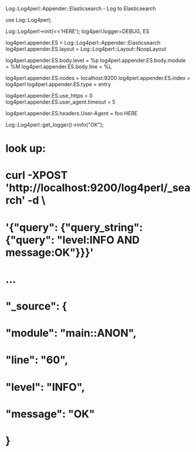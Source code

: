 Log::Log4perl::Appender::Elasticsearch - Log to Elasticsearch

use Log::Log4perl;

Log::Log4perl->init(\<<'HERE');
log4perl.logger=DEBUG, ES

log4perl.appender.ES = Log::Log4perl::Appender::Elasticsearch
log4perl.appender.ES.layout = Log::Log4perl::Layout::NoopLayout

log4perl.appender.ES.body.level = %p
log4perl.appender.ES.body.module = %M
log4perl.appender.ES.body.line = %L

log4perl.appender.ES.nodes = localhost:9200
log4perl.appender.ES.index = log4perl
log4perl.appender.ES.type = entry

log4perl.appender.ES.use_https = 0
log4perl.appender.ES.user_agent.timeout = 5

log4perl.appender.ES.headers.User-Agent = foo
HERE

Log::Log4perl::get_logger()->info("OK");
# look up:
# curl -XPOST 'http://localhost:9200/log4perl/_search' -d \
# '{"query": {"query_string": {"query": "level:INFO AND message:OK"}}}'
# ...
#         "_source": {
#           "module": "main::__ANON__",
#           "line": "60",
#           "level": "INFO",
#           "message": "OK"
#        }

